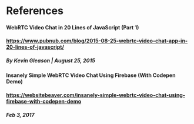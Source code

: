 # References 


#### WebRTC Video Chat in 20 Lines of JavaScript (Part 1)
#### https://www.pubnub.com/blog/2015-08-25-webrtc-video-chat-app-in-20-lines-of-javascript/
##### By Kevin Gleason | August 25, 2015

#### Insanely Simple WebRTC Video Chat Using Firebase (With Codepen Demo)
#### https://websitebeaver.com/insanely-simple-webrtc-video-chat-using-firebase-with-codepen-demo
##### Feb 3, 2017

